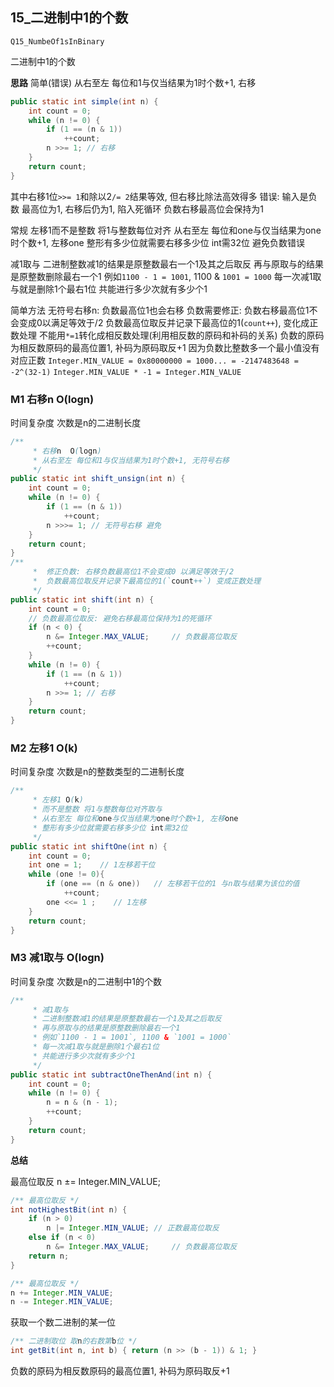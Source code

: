 ## 15_二进制中1的个数

`Q15_NumbeOf1sInBinary`

二进制中1的个数

**思路**
简单(错误)
从右至左 每位和1与仅当结果为1时个数+1, 右移
```java
public static int simple(int n) {
    int count = 0;
    while (n != 0) {
        if (1 == (n & 1))
            ++count;
        n >>= 1; // 右移
    }
    return count;
}
```
其中右移1位`>>= 1`和除以2`/= 2`结果等效, 但右移比除法高效得多
错误: 输入是负数 最高位为1, 右移后仍为1, 陷入死循环
	负数右移最高位会保持为1

常规 左移1而不是整数 将1与整数每位对齐
从右至左 每位和one与仅当结果为one时个数+1, 左移one
整形有多少位就需要右移多少位 int需32位
避免负数错误

减1取与
二进制整数减1的结果是原整数最右一个1及其之后取反
再与原取与的结果是原整数删除最右一个1
例如`1100 - 1 = 1001`, 1100 & `1001 = 1000`
每一次减1取与就是删除1个最右1位
共能进行多少次就有多少个1

简单方法
无符号右移n:  负数最高位1也会右移
负数需要修正: 负数右移最高位1不会变成0以满足等效于/2
负数最高位取反并记录下最高位的1(`count++`), 变化成正数处理
不能用`*=1`转化成相反数处理(利用相反数的原码和补码的关系) 
	负数的原码为相反数原码的最高位置1, 补码为原码取反+1
	因为负数比整数多一个最小值没有对应正数 
`Integer.MIN_VALUE = 0x80000000 = 1000... = -2147483648 = -2^(32-1)`
`Integer.MIN_VALUE * -1 = Integer.MIN_VALUE`


### M1 右移n O(logn)
时间复杂度 次数是n的二进制长度
```java
/**
     * 右移n  O(logn)
     * 从右至左 每位和1与仅当结果为1时个数+1, 无符号右移
     */
public static int shift_unsign(int n) {
    int count = 0;
    while (n != 0) {
        if (1 == (n & 1))
            ++count;
        n >>>= 1; // 无符号右移 避免
    }
    return count;
}
/**
     *  修正负数: 右移负数最高位1不会变成0 以满足等效于/2
     *  负数最高位取反并记录下最高位的1(`count++`) 变成正数处理
     */
public static int shift(int n) {
    int count = 0;
    // 负数最高位取反: 避免右移最高位保持为1的死循环
    if (n < 0) {
        n &= Integer.MAX_VALUE;     // 负数最高位取反
        ++count;
    }
    while (n != 0) {
        if (1 == (n & 1))
            ++count;
        n >>= 1; // 右移
    }
    return count;
}
```

### M2 左移1 O(k)
时间复杂度 次数是n的整数类型的二进制长度
```java
/**
     * 左移1 O(k)
     * 而不是整数 将1与整数每位对齐取与
     * 从右至左 每位和one与仅当结果为one时个数+1, 左移one
     * 整形有多少位就需要右移多少位 int需32位
     */
public static int shiftOne(int n) {
    int count = 0;
    int one = 1;    // 1左移若干位
    while (one != 0){
        if (one == (n & one))   // 左移若干位的1 与n取与结果为该位的值
            ++count;
        one <<= 1 ;    // 1左移
    }
    return count;
}
```

### M3 减1取与 O(logn)
时间复杂度 次数是n的二进制中1的个数
```java
/**
     * 减1取与
     * 二进制整数减1的结果是原整数最右一个1及其之后取反
     * 再与原取与的结果是原整数删除最右一个1
     * 例如`1100 - 1 = 1001`, 1100 & `1001 = 1000`
     * 每一次减1取与就是删除1个最右1位
     * 共能进行多少次就有多少个1
     */
public static int subtractOneThenAnd(int n) {
    int count = 0;
    while (n != 0) {
        n = n & (n - 1);
        ++count;
    }
    return count;
}
```


**总结**

最高位取反
n ±= Integer.MIN_VALUE;

```java
/** 最高位取反 */
int notHighestBit(int n) {
    if (n > 0)
        n |= Integer.MIN_VALUE; // 正数最高位取反
    else if (n < 0)
        n &= Integer.MAX_VALUE;     // 负数最高位取反
    return n;
}
```
```java
/** 最高位取反 */
n += Integer.MIN_VALUE;
n -= Integer.MIN_VALUE;
```

获取一个数二进制的某一位
```java
/** 二进制取位 取n的右数第b位 */
int getBit(int n, int b) { return (n >> (b - 1)) & 1; }
```



负数的原码为相反数原码的最高位置1, 补码为原码取反+1



